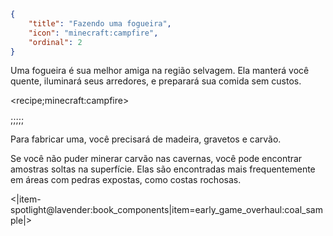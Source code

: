 ```json
{
	"title": "Fazendo uma fogueira",
	"icon": "minecraft:campfire",
	"ordinal": 2
}
```

Uma fogueira é sua melhor amiga na região selvagem. Ela manterá você quente, iluminará seus arredores, e preparará sua comida sem custos.

<recipe;minecraft:campfire>

;;;;;

Para fabricar uma, você precisará de madeira, gravetos e carvão.


Se você não puder minerar carvão nas cavernas, você pode encontrar amostras soltas na superfície. Elas são encontradas mais frequentemente em áreas com pedras expostas, como costas rochosas.

<|item-spotlight@lavender:book_components|item=early_game_overhaul:coal_sample|>
